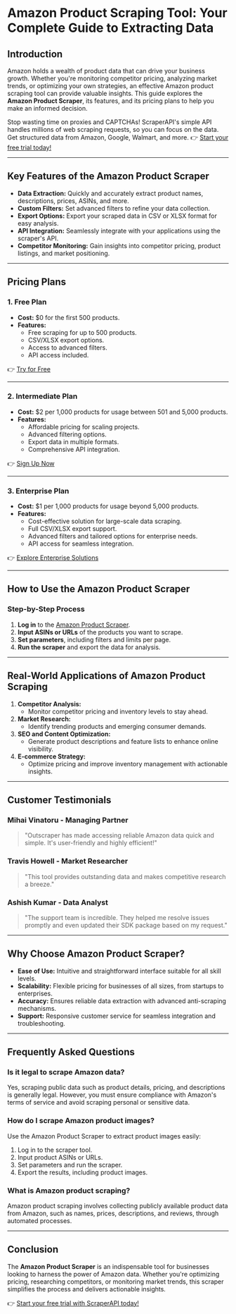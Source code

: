 # Amazon Product Scraping Tool: Your Complete Guide to Extracting Data

## Introduction

Amazon holds a wealth of product data that can drive your business growth. Whether you're monitoring competitor pricing, analyzing market trends, or optimizing your own strategies, an effective Amazon product scraping tool can provide valuable insights. This guide explores the **Amazon Product Scraper**, its features, and its pricing plans to help you make an informed decision.

Stop wasting time on proxies and CAPTCHAs! ScraperAPI's simple API handles millions of web scraping requests, so you can focus on the data. Get structured data from Amazon, Google, Walmart, and more. 👉 [Start your free trial today!](https://bit.ly/Scraperapi)

---

## Key Features of the Amazon Product Scraper

- **Data Extraction:** Quickly and accurately extract product names, descriptions, prices, ASINs, and more.
- **Custom Filters:** Set advanced filters to refine your data collection.
- **Export Options:** Export your scraped data in CSV or XLSX format for easy analysis.
- **API Integration:** Seamlessly integrate with your applications using the scraper's API.
- **Competitor Monitoring:** Gain insights into competitor pricing, product listings, and market positioning.

---

## Pricing Plans

### 1. Free Plan
- **Cost:** $0 for the first 500 products.
- **Features:**
  - Free scraping for up to 500 products.
  - CSV/XLSX export options.
  - Access to advanced filters.
  - API access included.

👉 [Try for Free](https://bit.ly/Scraperapi)

---

### 2. Intermediate Plan
- **Cost:** $2 per 1,000 products for usage between 501 and 5,000 products.
- **Features:**
  - Affordable pricing for scaling projects.
  - Advanced filtering options.
  - Export data in multiple formats.
  - Comprehensive API integration.

👉 [Sign Up Now](https://bit.ly/Scraperapi)

---

### 3. Enterprise Plan
- **Cost:** $1 per 1,000 products for usage beyond 5,000 products.
- **Features:**
  - Cost-effective solution for large-scale data scraping.
  - Full CSV/XLSX export support.
  - Advanced filters and tailored options for enterprise needs.
  - API access for seamless integration.

👉 [Explore Enterprise Solutions](https://bit.ly/Scraperapi)

---

## How to Use the Amazon Product Scraper

### Step-by-Step Process
1. **Log in** to the [Amazon Product Scraper](https://bit.ly/Scraperapi).
2. **Input ASINs or URLs** of the products you want to scrape.
3. **Set parameters**, including filters and limits per page.
4. **Run the scraper** and export the data for analysis.

---

## Real-World Applications of Amazon Product Scraping

1. **Competitor Analysis:**
   - Monitor competitor pricing and inventory levels to stay ahead.
2. **Market Research:**
   - Identify trending products and emerging consumer demands.
3. **SEO and Content Optimization:**
   - Generate product descriptions and feature lists to enhance online visibility.
4. **E-commerce Strategy:**
   - Optimize pricing and improve inventory management with actionable insights.

---

## Customer Testimonials

### Mihai Vinatoru - Managing Partner
> "Outscraper has made accessing reliable Amazon data quick and simple. It's user-friendly and highly efficient!"

### Travis Howell - Market Researcher
> "This tool provides outstanding data and makes competitive research a breeze."

### Ashish Kumar - Data Analyst
> "The support team is incredible. They helped me resolve issues promptly and even updated their SDK package based on my request."

---

## Why Choose Amazon Product Scraper?

- **Ease of Use:** Intuitive and straightforward interface suitable for all skill levels.
- **Scalability:** Flexible pricing for businesses of all sizes, from startups to enterprises.
- **Accuracy:** Ensures reliable data extraction with advanced anti-scraping mechanisms.
- **Support:** Responsive customer service for seamless integration and troubleshooting.

---

## Frequently Asked Questions

### Is it legal to scrape Amazon data?
Yes, scraping public data such as product details, pricing, and descriptions is generally legal. However, you must ensure compliance with Amazon's terms of service and avoid scraping personal or sensitive data.

### How do I scrape Amazon product images?
Use the Amazon Product Scraper to extract product images easily:
1. Log in to the scraper tool.
2. Input product ASINs or URLs.
3. Set parameters and run the scraper.
4. Export the results, including product images.

### What is Amazon product scraping?
Amazon product scraping involves collecting publicly available product data from Amazon, such as names, prices, descriptions, and reviews, through automated processes.

---

## Conclusion

The **Amazon Product Scraper** is an indispensable tool for businesses looking to harness the power of Amazon data. Whether you're optimizing pricing, researching competitors, or monitoring market trends, this scraper simplifies the process and delivers actionable insights. 

👉 [Start your free trial with ScraperAPI today!](https://bit.ly/Scraperapi)
